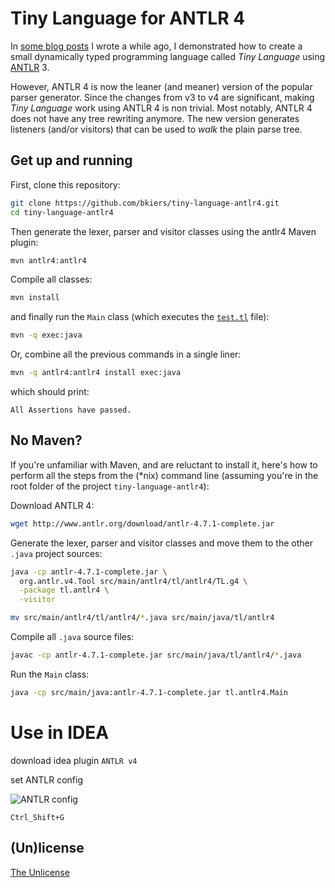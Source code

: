 # Tiny Language for ANTLR 4

In [some blog posts](http://web.archive.org/web/20140519034030/http://bkiers.blogspot.nl/2011/03/creating-your-own-programming-language.html)
I wrote a while ago, I demonstrated how to create a small dynamically typed programming language
called *Tiny Language* using [ANTLR](http://www.antlr.org/) 3.

However, ANTLR 4 is now the leaner (and meaner) version of the popular parser generator. Since the
changes from v3 to v4 are significant, making *Tiny Language* work using ANTLR 4 is non trivial.
Most notably, ANTLR 4 does not have any tree rewriting anymore. The new version generates listeners
(and/or visitors) that can be used to *walk* the plain parse tree.

## Get up and running

First, clone this repository:

```bash
git clone https://github.com/bkiers/tiny-language-antlr4.git
cd tiny-language-antlr4
```

Then generate the lexer, parser and visitor classes using the antlr4 Maven plugin:

```bash
mvn antlr4:antlr4
```

Compile all classes:

```bash
mvn install
```

and finally run the `Main` class (which executes the [`test.tl`](src/main/tl/test.tl) file):

```bash
mvn -q exec:java
```

Or, combine all the previous commands in a single liner:

```bash
mvn -q antlr4:antlr4 install exec:java
```

which should print:

```
All Assertions have passed.
```

## No Maven?

If you're unfamiliar with Maven, and are reluctant to install it, here's how
to perform all the steps from the (*nix) command line (assuming you're in the
root folder of the project `tiny-language-antlr4`):

Download ANTLR 4:

```bash
wget http://www.antlr.org/download/antlr-4.7.1-complete.jar
```

Generate the lexer, parser and visitor classes and move them to the other
`.java` project sources:

```bash
java -cp antlr-4.7.1-complete.jar \
  org.antlr.v4.Tool src/main/antlr4/tl/antlr4/TL.g4 \
  -package tl.antlr4 \
  -visitor

mv src/main/antlr4/tl/antlr4/*.java src/main/java/tl/antlr4
```

Compile all `.java` source files:

```bash
javac -cp antlr-4.7.1-complete.jar src/main/java/tl/antlr4/*.java
```

Run the `Main` class:

```bash
java -cp src/main/java:antlr-4.7.1-complete.jar tl.antlr4.Main
```
# Use in IDEA
download idea plugin ```ANTLR v4```

set ANTLR config

![ANTLR config]("./image/antlr_config.png")

```
Ctrl_Shift+G
```

## (Un)license

[The Unlicense](http://unlicense.org)
